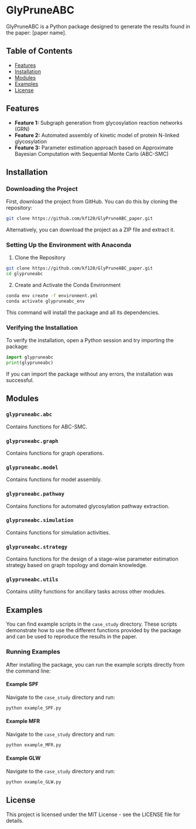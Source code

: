 
# GlyPruneABC

GlyPruneABC is a Python package designed to generate the results found in the paper: [paper name].

## Table of Contents

- [Features](#features)
- [Installation](#installation)
- [Modules](#modules)
- [Examples](#examples)
- [License](#license)

## Features

- **Feature 1:** Subgraph generation from glycosylation reaction networks (GRN)
- **Feature 2:** Automated assembly of kinetic model of protein N-linked glycosylation
- **Feature 3:** Parameter estimation approach based on Approximate Bayesian Computation with Sequential Monte Carlo (ABC-SMC)

## Installation

### Downloading the Project

First, download the project from GitHub. You can do this by cloning the repository:

```bash
git clone https://github.com/kf120/GlyPruneABC_paper.git
```

Alternatively, you can download the project as a ZIP file and extract it.

### Setting Up the Environment with Anaconda

1. Clone the Repository

```bash
git clone https://github.com/kf120/GlyPruneABC_paper.git
cd glypruneabc
```

2. Create and Activate the Conda Environment
```bash
conda env create -f environment.yml
conda activate glypruneabc_env
```

This command will install the package and all its dependencies.

### Verifying the Installation

To verify the installation, open a Python session and try importing the package:

```python
import glypruneabc
print(glypruneabc)
```

If you can import the package without any errors, the installation was successful.

## Modules

### `glypruneabc.abc`
Contains functions for ABC-SMC.

### `glypruneabc.graph`
Contains functions for graph operations.

### `glypruneabc.model`
Contains functions for model assembly.

### `glypruneabc.pathway`
Contains functions for automated glycosylation pathway extraction.

### `glypruneabc.simulation`
Contains functions for simulation activities.

### `glypruneabc.strategy`
Contains functions for the design of a stage-wise parameter estimation strategy based on graph topology and domain knowledge.

### `glypruneabc.utils`
Contains utility functions for ancillary tasks across other modules. 

## Examples

You can find example scripts in the `case_study` directory. These scripts demonstrate how to use the different functions provided by the package and can be used to reproduce the results in the paper.

### Running Examples

After installing the package, you can run the example scripts directly from the command line:

#### Example SPF

Navigate to the `case_study` directory and run:

```bash
python example_SPF.py
```

#### Example MFR

Navigate to the `case_study` directory and run:

```bash
python example_MFR.py
```

#### Example GLW

Navigate to the `case_study` directory and run:

```bash
python example_GLW.py
```


## License

This project is licensed under the MIT License - see the LICENSE file for details.
